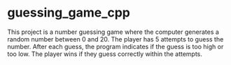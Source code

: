 # guessing_game_cpp
This project is a number guessing game where the computer generates a random number between 0 and 20. The player has 5 attempts to guess the number. After each guess, the program indicates if the guess is too high or too low. The player wins if they guess correctly within the attempts.
